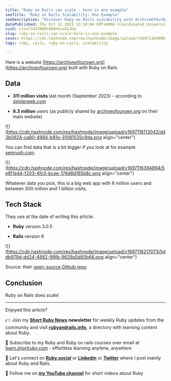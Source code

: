 ```yaml
---
title: "Ruby on Rails can scale - here is one example"
seoTitle: "Ruby on Rails Scalability: One Example"
seoDescription: "Discover Ruby on Rails scalability with ArchiveOfOurOwn.org, a high-traffic web app boasting 6 million users and 311 million monthly visits"
datePublished: Thu Oct 12 2023 13:24:04 GMT+0000 (Coordinated Universal Time)
cuid: clnn7o413000t09mhesad13hq
slug: ruby-on-rails-can-scale-here-is-one-example
cover: https://cdn.hashnode.com/res/hashnode/image/upload/v1697116909014/9e10318c-6fe5-4467-906b-3bf5da644f3e.png
tags: ruby, rails, ruby-on-rails, scalability

---
```


Here is a website [https://archiveofourown.org](https://archiveofourown.org) built with Ruby on Rails

## Data

* **311 million visits** last month (September 2023) - according to [similarweb.com](https://www.similarweb.com/website/archiveofourown.org/)
    
* **6.3 million** users (as publicly shared by [archiveofourown.org](https://archiveofourown.org) on their main website)
    

![](https://cdn.hashnode.com/res/hashnode/image/upload/v1697116113042/dd3b0924-ca80-4984-b81e-31081535c9da.png align="center")

You can find data that is a bit bigger if you look at for example [semrush.com](https://www.semrush.com/website/archiveofourown.org/overview/):

![](https://cdn.hashnode.com/res/hashnode/image/upload/v1697116394894/5e6f1e44-f203-4fc0-bcee-174d6d165b8c.png align="center")

Whatever data you pick, this is a big web app with 6 million users and between 300 million and 1 billion visits.

## Tech Stack

They use at the date of writing this article:

* **Ruby** version 3.0.5
    
* **Rails** version 6
    

![](https://cdn.hashnode.com/res/hashnode/image/upload/v1697116217073/5ddb979d-dd24-4882-98fb-9629a5d60b68.png align="center")

Source: their [open-source Github repo](https://github.com/otwcode/otwarchive)

## Conclusion

Ruby on Rails does scale!

---

Enjoyed this article?

👉 Join my [**Short Ruby News**](https://shortruby.com/) **newsletter** for weekly Ruby updates from the community and visit [**rubyandrails.info**](http://rubyandrails.info)**,** a directory with learning content about Ruby.

👐 Subscribe to my Ruby and Ruby on rails courses over email at [learn.shortruby.com](https://learn.shortruby.com) - effortless learning anytime, anywhere

🤝 Let's connect on [**Ruby.social**](https://ruby.social/@lucian) or [**Linkedin**](https://linkedin.com/in/lucianghinda) or [**Twitter**](https://x.com/lucianghinda) where I post mainly about Ruby and Rails.

🎥 Follow me on [**my YouTube channel**](https://www.youtube.com/@shortruby) for short videos about Ruby